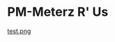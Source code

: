 # PM-Meterz R' Us
[test.png](https://github.com/jeibloo/DS-Unit-3-Sprint-3-Productization-and-Cloud/blob/master/sprint-challenge/example.png)
